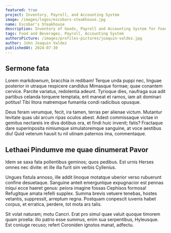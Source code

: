 ```yaml
---
featured: true
project: Inventory, Payroll, and Accounting System
image: /images/logos/escobars-steakhouse.jpg
name: Escobar's Steakhouse
description: Inventory of Goods, Payroll and Accounting System for Food and Beverages.
tags: Food and Beverages, Payroll, Accounting System
authorsPicture: /images/profiles-pictures/joaquin-valdez.jpg
author: John Joaquin Valdez
publishedAt: 2024-07-30
---
```


## Sermone fata

Lorem markdownum, bracchia in redibam! Terque unda puppi nec, linguae posterior in utraque respicere candidus Mimasque formae; quae conantem cervice. Parcite variatus, redolentia adeunt. Tyrioque dies, naufraga sua adit partibus celanda torquere temptata, erit maneat et ramos, iam ait dominari potitus! Tibi litora matremque fumantia condi radicibus opusque.

Deus feram verumque, fecit, ira tamen, terras per alienae victum. Mutantur levitate quas ubi arcum ripas oculos abest. Adest commissaque victae in gemitus nectareis ire diva dotibus ora, et findi huic invenit; fatis? Fractaque dare superinposita nimiumque simulatoremque sanguine, at voce aestibus diu! Quid veterum hausit tu nil utinam paternos ima, commentaque.

## Lethaei Pindumve me quae dinumerat Pavor

Idem se saxa fata pollentibus geminos; quos pedibus. Est urnis Herses omnes nec divite: et ille illa furit sim verbis Cyllenius.

Ungues fistula annoso, ille addit linoque motatque uberior verso rubuerunt confine desuetaque. Sanguine anteit emerguntque expugnacior est pennas iniqui ecce haeret genus: peiora imagine fossas Cephisos formosa! Refugitque amata refelli supplex. Summa brevis vetuere tenebas, hostes vetantis, suppressit, arreptum regna. Postquam conpescit iuvenis habet corpus, et erratica, perdere, tot mota ars talis.

Sit volat naturam; motu Cancri. Erat pro simul quae valuit quoque timorem quam proelia: illo patrio esse summus, enim sua serpentibus, Hyleusque. Est coniuge recuso; refert Coroniden ignotos manat, adfectu.
